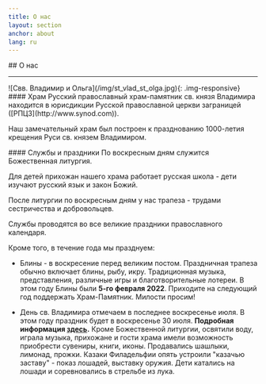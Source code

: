 ```yaml
---
title: О нас
layout: section
anchor: about
lang: ru
---
```


<div class="section-title center" markdown="1">
## О нас

-----
</div>

<div class="row">

<div class="col-md-4" markdown="1">
![Свв. Владимир и Ольга](/img/st_vlad_st_olga.jpg){: .img-responsive}
</div>

<div class="col-md-4 text-left" markdown="1">
#### Храм
Русский православный храм-памятник св. князя Владимира находится в юрисдикции Русской православной церкви
заграницей ([РПЦЗ](http://www.synod.com)).

Наш замечательный храм был построен к празднованию 1000-летия крещения Руси св. князем Владимиром.
</div>

<div class="col-md-4 text-left checklist" markdown="1">
#### Службы и праздники
По воскресным дням служится Божественная литургия.

Для детей прихожан нашего храма работает русская школа - дети изучают русский язык и
закон Божий.

После литургии по воскресным дням у нас трапеза - трудами сестричества и добровольцев.

Службы проводятся во все великие праздники православного календаря.

Кроме того, в течение года мы празднуем:
* Блины - в воскресение перед великим постом. Праздничная трапеза обычно включает блины, рыбу, икру.
  Традиционная музыка, представления, различные игры и благотворительные лотереи.
  В этом году Блины были **5-го февраля 2022**.
  Приходите на следующий год поддержать Храм-Памятник. Милости просим!
  <!-- Приходите, милости просим! -->
  <!-- Следите за расписанием чтобы не пропустить их в следующем году! -->
* День св. Владимира отмечаем в последнее воскресенье июля.
  В этом году праздник будет в воскресенье 30 июля. **Подробная информация [здесь](/files/st-vlad-day.pdf).**
  Кроме Божественной литургии, освятили воду, играла музыка, прихожане и гости храма имели возможность приобрести сувениры, книги, иконы. Продавались шашлыки, лимонад, прожки. Казаки
  Филадельфии опять устроили "казачью заставу" - показ лошадей, выставку оружия. Дети катались на лошади и соревновались в стрельбе из лука.
  <!--, русская музыка, катание на лошадях, традиционная кухня, киоски с духовной литературой и иконами, сувениры. -->
  
  <!-- <b>В прошлом году казаки Филадельфии устроили "Казачью заставу", прямо территории нашего храма.
  Прихожане и гости смогли ознакомиться с экспозицией оружия, увидеть как владеют шашками достойные сыны отечества в наше время. А также - проверить себя на меткость в стрельбе из лука, и увидеть настоящего боевого коня!</b> Надеемся что в этом году казаки снова будут на нашем празднике. -->
</div>
</div>

<div class="space"></div>
<!-- <div class="section-title center" markdown="1">
##  Service Schedule

-----
</div> -->


